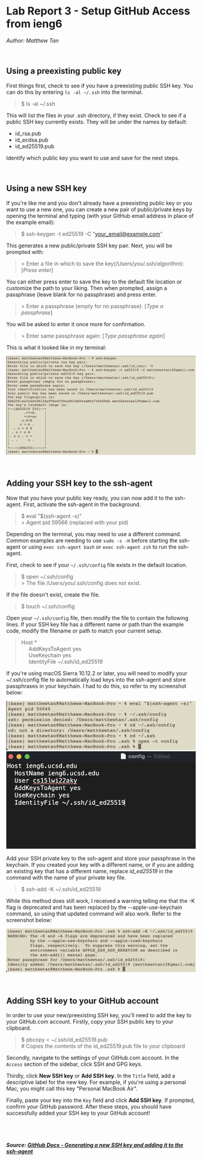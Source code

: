 # Lab Report 3 - Setup GitHub Access from ieng6
*Author: Matthew Tan*

<br>

## Using a preexisting public key
First things first, check to see if you have a preexisting public SSH key. You can do this by entering `ls -al ~/.ssh` into the terminal.

> $ ls -al ~/.ssh 

This will list the files in your .ssh directory, if they exist. Check to see if a public SSH key currently exists. They will be under the names by default:
- id_rsa.pub
- id_ecdsa.pub
- id_ed25519.pub

Identify which public key you want to use and save for the next steps.

<br>

## Using a new SSH key
If you're like me and you don't already have a preexisting public key or you want to use a new one, you can create a new pair of public/private keys by opening the terminal and typing (with your GitHub email address in place of the example email):

> $ ssh-keygen -t ed25519 -C "your_email@example.com"

This generates a new public/private SSH key pair. Next, you will be prompted with:

> \> Enter a file in which to save the key(/Users/*you*/.ssh/*algorithm*): [*Press enter*]

You can either press enter to save the key to the default file location or customize the path to your liking. Then when prompted, assign a passphrase (leave blank for no passphrase) and press enter. 

> \> Enter a passphrase (empty for no passphrase): [*Type a passphrase*]

You will be asked to enter it once more for confirmation.

> \> Enter same passphrase again: [*Type passphrase again*]

This is what it looked like in my terminal:

![create public key](lab3-pngs/lab3-creating-public-key.png)

<br>

## Adding your SSH key to the ssh-agent
Now that you have your public key ready, you can now add it to the ssh-agent. First, activate the ssh-agent in the background.

> \$ eval "$(ssh-agent -s)" <br>
\> Agent pid 59566 (replaced with your pid)

Depending on the terminal, you may need to use a different command. Common examples are needing to use `sudo -s -H` before starting the ssh-agent or using `exec ssh-agent bash` or `exec ssh-agent zsh` to run the ssh-agent.

First, check to see if your `~/.ssh/config` file exists in the default location.

> $ open ~/.ssh/config <br>
\> The file /Users/*you*/.ssh/config does not exist.

If the file doesn't exist, create the file.

> $ touch ~/.ssh/config

Open your `~/.ssh/config` file, then modify the file to contain the following lines. If your SSH key file has a different name or path than the example code, modify the filename or path to match your current setup.

> Host * <br>
&nbsp;&nbsp;&nbsp;&nbsp; AddKeysToAgent yes <br>
&nbsp;&nbsp;&nbsp;&nbsp; UseKeychain yes <br>
&nbsp;&nbsp;&nbsp;&nbsp; IdentityFile ~/.ssh/id_ed25519

If you're using macOS Sierra 10.12.2 or later, you will need to modify your ~/.ssh/config file to automatically load keys into the ssh-agent and store passphrases in your keychain. I had to do this, so refer to my screenshot below:

![activate agent + edit ~/.ssh/config](lab3-pngs/lab3-activate-agent-edit-ssh-config.png)
![edit ~/.ssh/config](lab3-pngs/lab3-edit-ssh-config.png)

Add your SSH private key to the ssh-agent and store your passphrase in the keychain. If you created your key with a different name, or if you are adding an existing key that has a different name, replace *id_ed25519* in the command with the name of your private key file.

> $ ssh-add -K ~/.ssh/id_ed25519

While this method does still work, I received a warning telling me that the -K flag is deprecated and has been replaced by the --apple-use-keychain command, so using that updated command will also work. Refer to the screenshot below:

![add private key to ssh agent](lab3-pngs/lab3-adding-private-key-to-ssh-agent.png)

<br>

## Adding SSH key to your GitHub account
In order to use your new/preexisting SSH key, you'll need to add the key to your GitHub.com account. Firstly, copy your SSH public key to your clipboard.

> $ pbcopy < ~/.ssh/id_ed25519.pub <br>
\# Copies the contents of the id_ed25519.pub file to your clipboard

Secondly, navigate to the settings of your GitHub.com account. In the `Access` section of the sidebar, click SSH and GPG keys.

Thirdly, click **New SSH key** or **Add SSH key**. In the `Title` field, add a descriptive label for the new key. For example, if you're using a personal Mac, you might call this key "Personal MacBook Air".

Finally, paste your key into the `Key` field and click **Add SSH key**. If prompted, confirm your GitHub password. After these steps, you should have successfully added your SSH key to your GitHub account!


<br>

<br>

##### Source: <a href="https://docs.github.com/en/authentication/connecting-to-github-with-ssh/generating-a-new-key-and-adding-it-to-the-ssh-agent" target="_blank">GitHub Docs - Generating a new SSH key and adding it to the ssh-agent</a>